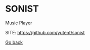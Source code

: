 # SONIST
 
 Music Player
 
 SITE: https://github.com/yutent/sonist

 [Go back](https://portable-linux-apps.github.io/apps.html)
